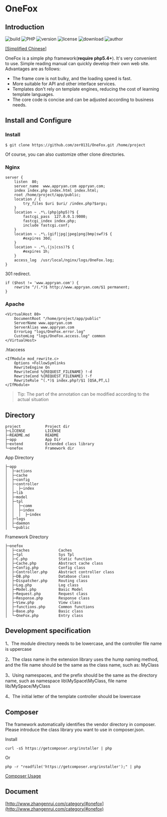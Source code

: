# OneFox

## Introduction

![build](https://img.shields.io/badge/build-passing-green.svg) ![PHP](https://img.shields.io/badge/PHP-5.4%2B-brightgreen.svg) ![version](https://img.shields.io/badge/version-2.2.2-red.svg) ![license](https://img.shields.io/badge/license-Apache%202-blue.svg) ![download](https://img.shields.io/badge/download-120KB-yellow.svg) ![author](https://img.shields.io/badge/author-ryan-orange.svg)

[[Simplified Chinese]](/zer0131/OneFox/blob/master/zh.md)

OneFox is a simple php framework(**require php5.4+**). It's very convenient to use. Simple reading manual can quickly develop their own web site. Advantages are as follows:
* The frame core is not bulky, and the loading speed is fast.
* More suitable for API and other interface services.
* Templates don't rely on template engines, reducing the cost of learning template languages.
* The core code is concise and can be adjusted according to business needs.

## Install and Configure

### Install
```
$ git clone https://github.com/zer0131/OneFox.git /home/project
```
Of course, you can also customize other clone directories.

### Nginx
```
server {
    listen  80;
    server_name  www.appryan.com appryan.com;
    index index.php index.html index.html;
    root /home/project/app/public;
    location / {
        try_files $uri $uri/ /index.php?$args;
    }
    location ~ .*\.(php|php5)?$ {
        fastcgi_pass  127.0.0.1:9000;
        fastcgi_index index.php;
        include fastcgi.conf;
    }
    location ~ .*\.(gif|jpg|jpeg|png|bmp|swf)$ {
        #expires 30d;
    }
    location ~ .*\.(js|css)?$ {
        #expires 1h;
    }
    access_log  /usr/local/nginx/logs/OneFox.log;
}
```
301 redirect.
```
if ($host != 'www.appryan.com') {
    rewrite ^/(.*)$ http://www.appryan.com/$1 permanent;
}
```

### Apache
```
<VirtualHost 80>
    DocumentRoot "/home/project/app/public"
    ServerName www.appryan.com
    ServerAlias www.appryan.com
    ErrorLog "logs/OneFox.error.log"
    CustomLog "logs/OneFox.access.log" common
</VirtualHost>
```

.htaccess
```
<IfModule mod_rewrite.c>
    Options +FollowSymlinks
    RewriteEngine On
    RewriteCond %{REQUEST_FILENAME} !-d
    RewriteCond %{REQUEST_FILENAME} !-f
    RewriteRule ^(.*)$ index.php?/$1 [QSA,PT,L]
</IfModule>
```

>  Tip: The part of the annotation can be modified according to the actual situation

## Directory
```
project           Project dir 
├─LICENSE         LICENSE
├─README.md       README 
├─app             App Dir 
├─extend          Extended class library
└─onefox          Framework dir
```

App Directory
```
├─app 
│  ├─actions       
│  ├─cache          
│  ├─config      
│  ├─controller  
│  │  ├─index     
│  ├─lib          
│  ├─model        
│  ├─tpl          
│  │  ├─comm      
│  │  ├─index    
│  │  │  ├─index  
│  ├─logs         
│  ├─daemon       
│  └─public      
```

Framework Directory
```
├─onefox
│  ├─caches             Caches
│  ├─tpl                Sys Tpl
│  ├─C.php              Static function
│  ├─Cache.php          Abstract cache class
│  ├─Config.php         Config class
│  ├─Controller.php     Abstract controller class
│  ├─DB.php             Database class
│  ├─Dispatcher.php     Routing class
│  ├─Log.php            Log class
│  ├─Model.php          Basic Model
│  ├─Request.php        Request class
│  ├─Response.php       Response class
│  ├─View.php           View class
│  ├─functions.php      Common functions
│  ├─Base.php           Basic class
│  └─OneFox.php         Entry class
```

## Development specification

1、The module directory needs to be lowercase, and the controller file name is uppercase

2、The class name in the extension library uses the hump naming method, and the file name should be the same as the class name, such as: MyClass

3、Using namespaces, and the prefix should be the same as the directory name, such as namespace lib\MySpace\MyClass, file name lib/MySpace/MyClass

4、The initial letter of the template controller should be lowercase

## Composer

The framework automatically identifies the vendor directory in composer. Please introduce the class library you want to use in composer.json.

Install

```
curl -sS https://getcomposer.org/installer | php
```

Or

```
php -r "readfile('https://getcomposer.org/installer');" | php
```

[Composer Usage](http://docs.phpcomposer.com/)

## Document

[http://www.zhangenrui.com/category/#onefox](http://www.zhangenrui.com/category/#onefox)

